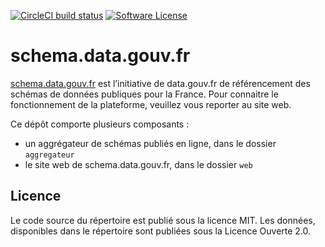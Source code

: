 [![CircleCI build status](https://img.shields.io/circleci/project/github/etalab/schema.data.gouv.fr.svg?style=flat-square)](https://circleci.com/gh/etalab/schema.data.gouv.fr)
[![Software License](https://img.shields.io/badge/Licence-MIT%2C%20Licence%20Ouverte-orange.svg?style=flat-square)](https://github.com/etalab/schema.data.gouv.fr/blob/master/LICENSE.md)

# schema.data.gouv.fr

[schema.data.gouv.fr](https://schema.data.gouv.fr) est l’initiative de data.gouv.fr de référencement des schémas de données publiques pour la France. Pour connaitre le fonctionnement de la plateforme, veuillez vous reporter au site web.

Ce dépôt comporte plusieurs composants :
- un aggrégateur de schémas publiés en ligne, dans le dossier `aggregateur`
- le site web de schema.data.gouv.fr, dans le dossier `web`

## Licence
Le code source du répertoire est publié sous la licence MIT. Les données, disponibles dans le répertoire sont publiées sous la Licence Ouverte 2.0.
